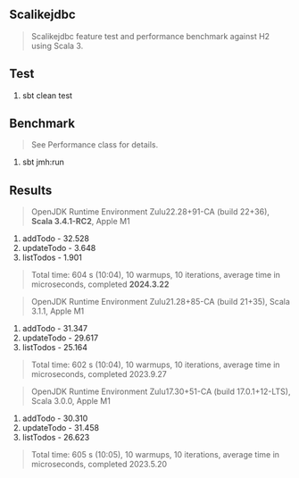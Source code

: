 Scalikejdbc
-----------
>Scalikejdbc feature test and performance benchmark against H2 using Scala 3.

Test
----
1. sbt clean test

Benchmark
---------
>See Performance class for details.
1. sbt jmh:run

Results
-------
>OpenJDK Runtime Environment Zulu22.28+91-CA (build 22+36), **Scala 3.4.1-RC2**, Apple M1
1. addTodo - 32.528
2. updateTodo - 3.648
3. listTodos - 1.901
>Total time: 604 s (10:04), 10 warmups, 10 iterations, average time in microseconds, completed **2024.3.22**

>OpenJDK Runtime Environment Zulu21.28+85-CA (build 21+35), Scala 3.1.1, Apple M1
1. addTodo - 31.347
2. updateTodo - 29.617
3. listTodos - 25.164
>Total time: 602 s (10:04), 10 warmups, 10 iterations, average time in microseconds, completed 2023.9.27

>OpenJDK Runtime Environment Zulu17.30+51-CA (build 17.0.1+12-LTS), Scala 3.0.0, Apple M1
1. addTodo - 30.310
2. updateTodo - 31.458
3. listTodos - 26.623
>Total time: 605 s (10:05), 10 warmups, 10 iterations, average time in microseconds, completed 2023.5.20
